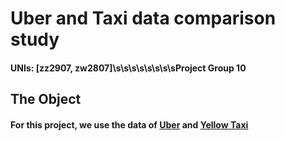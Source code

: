 # Uber and Taxi data comparison study
#### UNIs: [zz2907, zw2807]\s\s\s\s\s\s\s\sProject Group 10
## The Object
#### For this project, we use the data of [Uber](https://drive.google.com/file/d/1F7D82w1D5151GXCR6BTEk7mNQ_YnPNDk/view) and [Yellow Taxi](https://www1.nyc.gov/site/tlc/about/tlc-trip-record-data.page)

